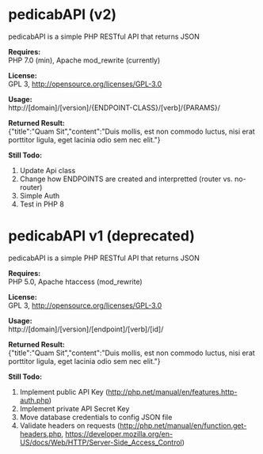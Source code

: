 pedicabAPI (v2)
=============

pedicabAPI is a simple PHP RESTful API that returns JSON  

__Requires:__  
PHP 7.0 (min), Apache mod_rewrite (currently)

__License:__  
GPL 3, http://opensource.org/licenses/GPL-3.0

__Usage:__  
http://[domain]/[version]/{ENDPOINT-CLASS}/[verb]/{PARAMS}/

__Returned Result:__  
{"title":"Quam Sit","content":"Duis mollis, est non commodo luctus, nisi erat porttitor ligula, eget lacinia odio sem nec elit."}

__Still Todo:__  
1. Update Api class
2. Change how ENDPOINTS are created and interpretted (router vs. no-router) 
3. Simple Auth
4. Test in PHP 8

pedicabAPI v1 (deprecated)
=============

pedicabAPI is a simple PHP RESTful API that returns JSON  

__Requires:__  
PHP 5.0, Apache htaccess (mod_rewrite) 

__License:__  
GPL 3, http://opensource.org/licenses/GPL-3.0

__Usage:__  
http://[domain]/[version]/[endpoint]/[verb]/[id]/

__Returned Result:__  
{"title":"Quam Sit","content":"Duis mollis, est non commodo luctus, nisi erat porttitor ligula, eget lacinia odio sem nec elit."}

__Still Todo:__  
1. Implement public API Key (http://php.net/manual/en/features.http-auth.php)
2. Implement private API Secret Key 
3. Move database credentials to config JSON file
4. Validate headers on requests (http://php.net/manual/en/function.get-headers.php, https://developer.mozilla.org/en-US/docs/Web/HTTP/Server-Side_Access_Control)
